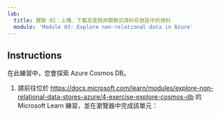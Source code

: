 ```yaml
---
lab:
  title: 實驗 02：上傳、下載及查詢非關聯式資料存放區中的資料
  module: 'Module 03: Explore non-relational data in Azure'
---
```


## <a name="instructions"></a>Instructions

在此練習中，您會探索 Azure Cosmos DB。

1.  請前往位於 https://docs.microsoft.com/learn/modules/explore-non-relational-data-stores-azure/4-exercise-explore-cosmos-db 的 Microsoft Learn 練習，並在瀏覽器中完成該單元： 
